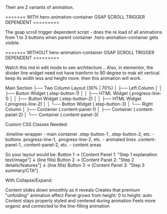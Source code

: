 Their are 2 variants of animation.

======= WITH hero-animation-container GSAP SCROLL TRIGGER DEPENDENT =========

 The gsap scroll trigger dependent script - does the re load of all animations from 1 to 3 buttons when parent container .hero-animation-container gets visible.

======= WITHOUT hero-animation-container GSAP SCROLL TRIGGER DEPENDENT =========

Watch this md in edit mode to see architecture .. Also, in elementor, the divider line widget need not have tranform to 90 degree to mak eit vertical. keep its width less and height more. then this animation will work.


Main Section
├── Two Column Layout (30% | 70%)
│   ├── Left Column
│   │   ├── Button Widget (.step-button-1)
│   │   ├── HTML Widget (.progress-line-1) 
│   │   ├── Button Widget (.step-button-2)
│   │   ├── HTML Widget (.progress-line-2)
│   │   └── Button Widget (.step-button-3)
│   └── Right Column
│       ├── Container (.content-panel-1)
│       ├── Container (.content-panel-2)
│       └── Container (.content-panel-3)

Custom CSS Classes Needed:

.timeline-wrapper - main container
.step-button-1, .step-button-2, etc. - buttons
.progress-line-1, .progress-line-2, etc. - animated lines
.content-panel-1, .content-panel-2, etc. - content areas


So your layout would be:
Button 1  →  [Content Panel 1: "Step 1 explanation text/image"]
   ↓ (line fills)
Button 2  →  [Content Panel 2: "Step 2 details/features"] 
   ↓ (line fills)
Button 3  →  [Content Panel 3: "Step 3 summary/CTA"]


With Collapse/Expand:

Content slides down smoothly as it reveals
Creates that premium "unfolding" animation effect
Panel grows from height: 0 to height: auto
Content stays properly styled and centered during animation
Feels more organic and connected to the line-filling animation
